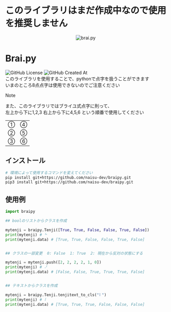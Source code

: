 # このライブラリはまだ作成中なので使用を推奨しません

<div align = center><img src = "https://typograssy.deno.dev/api?text=Brai.py&comment=" alt = "brai.py"></div>

# Brai.py  
![GitHub License](https://img.shields.io/github/license/naisu-dev/braipy)
![GitHub Created At](https://img.shields.io/github/created-at/naisu-dev/braipy)  
このライブラリを使用することで、pythonで点字を扱うことができます  
いまのところ8点点字は使用できないのでご注意ください  
> [!NOTE]
> また、このライブラリではブライユ式点字に則って、  
> 左上から下に1,2,3 右上から下に4,5,6
> という順番で使用してください
> <table><tr><td>①</td><td>④</td></tr><tr><td>②</td><td>⑤</td></tr><tr><td>③</td><td>⑥</td></tr></table>


## インストール
```bash
# 環境によって使用するコマンドを変えてください
pip install git+https://github.com/naisu-dev/braipy.git
pip3 install git+https://github.com/naisu-dev/braipy.git

```

## 使用例
```python
import braipy

## boolのリストからクラスを作成

mytenji = braipy.Tenji([True, True, False, False, True, False])
print(mytenji) # ⠓
print(mytenji.data) # [True, True, False, False, True, False]


## クラスの一部変更  0: False  1: True  2: 現在から反対の状態にする

mytenji = mytenji.push([2, 2, 2, 2, 1, 0])
print(mytenji) # ⠜
print(mytenji.data) # [False, False, True, True, True, False]


## テキストからクラスを作成

mytenji = braipy.Tenji.tenjitext_to_cls("⠇")
print(mytenji) # ⠇
print(mytenji.data) # [True, True, True, False, False, False]
```
